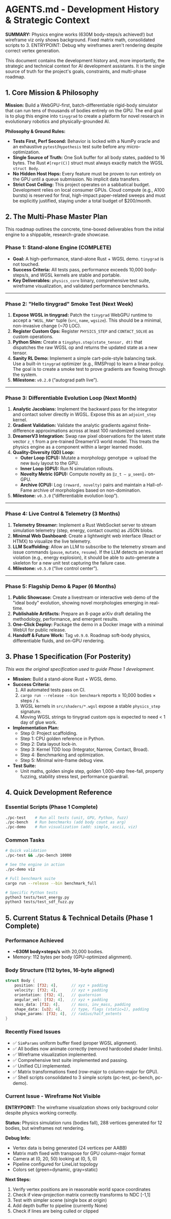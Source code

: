 # AGENTS.md - Development History & Strategic Context

**SUMMARY:** Physics engine works (630M body-steps/s achieved!) but wireframe viz only shows background. Fixed matrix math, consolidated scripts to 3. ENTRYPOINT: Debug why wireframes aren't rendering despite correct vertex generation.

This document contains the development history and, more importantly, the strategic and technical context for AI development assistants. It is the single source of truth for the project's goals, constraints, and multi-phase roadmap.

## 1. Core Mission & Philosophy

**Mission:** Build a WebGPU-first, batch-differentiable rigid-body simulator that can run tens of thousands of bodies entirely on the GPU. The end goal is to plug this engine into `tinygrad` to create a platform for novel research in evolutionary robotics and physically-grounded AI.

**Philosophy & Ground Rules:**
- **Tests First, Perf Second:** Behavior is locked with a NumPy oracle and an exhaustive `pytest`/`Hypothesis` test suite before any micro-optimization.
- **Single Source of Truth:** One SoA buffer for all body states, padded to 16 bytes. The Rust `#[repr(C)]` struct must always exactly match the WGSL `struct Body`.
- **No Hidden Host Hops:** Every feature must be proven to run entirely on the GPU until a queue submission. No implicit data transfers.
- **Strict Cost Ceiling:** This project operates on a sabbatical budget. Development relies on local consumer GPUs. Cloud compute (e.g., A100 bursts) is reserved for final, high-impact paper-related sweeps and must be explicitly justified, staying under a total budget of $200/month.

## 2. The Multi-Phase Master Plan

This roadmap outlines the concrete, time-boxed deliverables from the initial engine to a shippable, research-grade showcase.

### Phase 1: Stand-alone Engine (COMPLETE)
*   **Goal:** A high-performance, stand-alone Rust + WGSL demo. `tinygrad` is not touched.
*   **Success Criteria:** All tests pass, performance exceeds 10,000 body-steps/s, and WGSL kernels are stable and portable.
*   **Key Deliverables:** `physics_core` binary, comprehensive test suite, wireframe visualization, and validated performance benchmarks.

---

### Phase 2: "Hello tinygrad" Smoke Test (Next Week)
1.  **Expose WGSL in tinygrad:** Patch the `tinygrad` WebGPU runtime to accept a `"WGSL_RAW"` tuple (`src`, `name`, `wgsize`). This should be a minimal, non-invasive change (~70 LOC).
2.  **Register Custom Ops:** Register `PHYSICS_STEP` and `CONTACT_SOLVE` as custom operations.
3.  **Python Shim:** Create a `tinyphys.step(state_tensor, dt)` that dispatches the raw WGSL op and returns the updated state as a new tensor.
4.  **Sanity RL Demo:** Implement a simple cart-pole-style balancing task. Use a built-in `tinygrad` optimizer (e.g., RMSProp) to learn a linear policy. The goal is to create a smoke test to prove gradients are flowing through the system.
5.  **Milestone:** `v0.2.0` (“autograd path live”).

---

### Phase 3: Differentiable Evolution Loop (Next Month)
1.  **Analytic Jacobians:** Implement the backward pass for the integrator and contact solver directly in WGSL. Expose this as an `adjoint_step` kernel.
2.  **Gradient Validation:** Validate the analytic gradients against finite-difference approximations across at least 100 randomized scenes.
3.  **DreamerV3 Integration:** Swap raw pixel observations for the latent state vector `z_t` from a pre-trained DreamerV3 world model. This treats the physics engine as a component within a larger learned model.
4.  **Quality-Diversity (QD) Loop:**
    *   **Outer Loop (CPU):** Mutate a morphology genotype → upload the new `Body` layout to the GPU.
    *   **Inner Loop (GPU):** Run N simulation rollouts.
    *   **Novelty Metric (GPU):** Compute novelty as `‖z_t – μ_seen‖₂` on-GPU.
    *   **Archive (CPU):** Log `(reward, novelty)` pairs and maintain a Hall-of-Fame archive of morphologies based on non-domination.
5.  **Milestone:** `v0.3.0` (“differentiable evolution loop”).

---

### Phase 4: Live Control & Telemetry (3 Months)
1.  **Telemetry Streamer:** Implement a Rust WebSocket server to stream simulation telemetry (step, energy, contact counts) as JSON blobs.
2.  **Minimal Web Dashboard:** Create a lightweight web interface (React or HTMX) to visualize the live telemetry.
3.  **LLM Scaffolding:** Allow an LLM to subscribe to the telemetry stream and issue commands (`pause`, `mutate`, `resume`). If the LLM detects an invariant violation (e.g., energy explosion), it should be able to auto-generate a skeleton for a new unit test capturing the failure case.
4.  **Milestone:** `v0.5.0` (“live control center”).

---

### Phase 5: Flagship Demo & Paper (6 Months)
1.  **Public Showcase:** Create a livestream or interactive web demo of the "ideal body" evolution, showing novel morphologies emerging in real-time.
2.  **Publishable Artifacts:** Prepare an 8-page arXiv draft detailing the methodology, performance, and emergent results.
3.  **One-Click Deploy:** Package the demo in a Docker image with a minimal WebUI for public release.
4.  **Handoff & Future Work:** Tag `v0.9.0`. Roadmap soft-body physics, differentiable fluids, and on-GPU rendering.

## 3. Phase 1 Specification (For Posterity)

*This was the original specification used to guide Phase 1 development.*

- **Mission:** Build a stand-alone Rust + WGSL demo.
- **Success Criteria:**
    1. All automated tests pass on CI.
    2. `cargo run --release --bin benchmark` reports ≥ 10,000 bodies × steps / s.
    3. WGSL kernels in `src/shaders/*.wgsl` expose a stable `physics_step` signature.
    4. Moving WGSL strings to tinygrad custom ops is expected to need < 1 day of glue work.
- **Implementation Plan:**
    - Step 0: Project scaffolding.
    - Step 1: CPU golden reference in Python.
    - Step 2: Data layout lock-in.
    - Step 3: Kernel TDD loop (Integrator, Narrow, Contact, Broad).
    - Step 4: Benchmarking and optimization.
    - Step 5: Minimal wire-frame debug view.
- **Test Suite:**
    - Unit maths, golden single step, golden 1,000-step free-fall, property fuzzing, stability stress test, performance guardrail.

## 4. Quick Development Reference

### Essential Scripts (Phase 1 Complete)
```bash
./pc-test    # Run all tests (unit, GPU, Python, fuzz)
./pc-bench   # Run benchmarks (add body count as arg)
./pc-demo    # Run visualization (add: simple, ascii, viz)
```

### Common Tasks
```bash
# Quick validation
./pc-test && ./pc-bench 10000

# See the engine in action
./pc-demo viz

# Full benchmark suite
cargo run --release --bin benchmark_full

# Specific Python tests
python3 tests/test_energy.py
python3 tests/test_sdf_fuzz.py
```

## 5. Current Status & Technical Details (Phase 1 Complete)

### Performance Achieved
- **~630M body×steps/s** with 20,000 bodies.
- Memory: 112 bytes per body (GPU-optimized alignment).

### Body Structure (112 bytes, 16-byte aligned)
```rust
struct Body {
    position: [f32; 4],      // xyz + padding
    velocity: [f32; 4],      // xyz + padding
    orientation: [f32; 4],   // quaternion
    angular_vel: [f32; 4],   // xyz + padding
    mass_data: [f32; 4],     // mass, inv_mass, padding
    shape_data: [u32; 4],    // type, flags (static=1), padding
    shape_params: [f32; 4],  // radius/half_extents
}
```

### Recently Fixed Issues
- ✅ `SimParams` uniform buffer fixed (proper WGSL alignment).
- ✅ All bodies now animate correctly (removed hardcoded shader limits).
- ✅ Wireframe visualization implemented.
- ✅ Comprehensive test suite implemented and passing.
- ✅ Unified CLI implemented.
- ✅ Matrix transformations fixed (row-major to column-major for GPU).
- ✅ Shell scripts consolidated to 3 simple scripts (pc-test, pc-bench, pc-demo).

### Current Issue - Wireframe Not Visible
**ENTRYPOINT:** The wireframe visualization shows only background color despite physics working correctly.

**Status:** Physics simulation runs (bodies fall), 288 vertices generated for 12 bodies, but wireframes not rendering.

**Debug Info:**
- Vertex data is being generated (24 vertices per AABB)
- Matrix math fixed with transpose for GPU column-major format
- Camera at (0, 20, 50) looking at (0, 5, 0)
- Pipeline configured for LineList topology
- Colors set (green=dynamic, gray=static)

**Next Steps:**
1. Verify vertex positions are in reasonable world space coordinates
2. Check if view-projection matrix correctly transforms to NDC [-1,1]
3. Test with simpler scene (single box at origin)
4. Add depth buffer to pipeline (currently None)
5. Check if lines are being culled or clipped